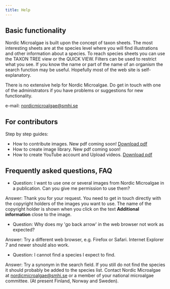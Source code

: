 ```yaml
---
title: Help
---
```


## Basic functionality

Nordic Microalgae is built upon the concept of taxon sheets. The most interesting sheets are at the species level where you will find illustrations and other information about a species. To reach species sheets you can use the TAXON TREE view or the QUICK VIEW. Filters can be used to restrict what you see. If you know the name or part of the name of an organism the search function may be useful. Hopefully most of the web site is self-explanatory.

There is no extensive help for Nordic Microalgae. Do get in touch with one of the administrators if you have problems or suggestions for new functionality.

e-mail: [nordicmicroalgae@smhi.se](mailto:nordicmicroalgae@smhi.se)

## For contributors

Step by step guides:

* How to contribute  images. New pdf coming soon! [Download pdf](http://downloads.nordicmicroalgae.org/nordic_microalgae_guide_for_contriburs.pdf)
* How to create image library. New pdf coming soon!
* How to create YouTube account and Upload videos. [Download pdf](http://downloads.nordicmicroalgae.org/CreateYouTubeaccount&UploadVideo.pdf)

## Frequently asked questions, FAQ

* Question: I want to use one or several images from Nordic Microalgae in  a publication. Can you give me permission to use them?

Answer: Thank you for your request. You need to get in touch directly with the copyright holders of the images you want to use. The name of the copyright holder is shown when you click on the text __Additional information__ close to the image.


* Question: Why does my 'go back arrow' in the web browser not work as expected?

Answer: Try a different web browser, e.g. Firefox or Safari. Internet Explorer 7 and newer should also work.

* Question: I cannot find a species I expect to find.

Answer: Try a synonym in the search field. If you still do not find the species it should probably be added to the species list. Contact Nordic Microalgae at [nordicmicroalgae@smhi.se](mailto:nordicmicroalgae@smhi.se) or a member of your national microalgae committee. (At present Finland, Norway and Sweden).
